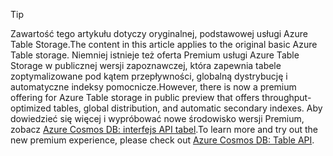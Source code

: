 > [!TIP]
> <span data-ttu-id="76eec-101">Zawartość tego artykułu dotyczy oryginalnej, podstawowej usługi Azure Table Storage.</span><span class="sxs-lookup"><span data-stu-id="76eec-101">The content in this article applies to the original basic Azure Table storage.</span></span> <span data-ttu-id="76eec-102">Niemniej istnieje też oferta Premium usługi Azure Table Storage w publicznej wersji zapoznawczej, która zapewnia tabele zoptymalizowane pod kątem przepływności, globalną dystrybucję i automatyczne indeksy pomocnicze.</span><span class="sxs-lookup"><span data-stu-id="76eec-102">However, there is now a premium offering for Azure Table storage in public preview that offers throughput-optimized tables, global distribution, and automatic secondary indexes.</span></span> <span data-ttu-id="76eec-103">Aby dowiedzieć się więcej i wypróbować nowe środowisko wersji Premium, zobacz [Azure Cosmos DB: interfejs API tabel](https://aka.ms/premiumtables).</span><span class="sxs-lookup"><span data-stu-id="76eec-103">To learn more and try out the new premium experience, please check out [Azure Cosmos DB: Table API](https://aka.ms/premiumtables).</span></span>
>
